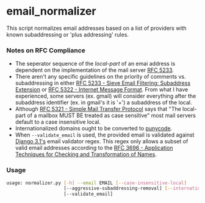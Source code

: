 # email_normalizer

This script normalizes email addresses based on a list of providers with known subaddressing or 'plus addressing' rules.

### Notes on RFC Compliance
+ The seperator sequence of the _local-part_ of an emai address is dependent on the implementation of the mail server [RFC 5233](https://tools.ietf.org/html/rfc5233).
+ There aren't any specific guidelines on the priority of comments vs. subaddressing in either [RFC 5233 - Sieve Email Filtering: Subaddress Extension](https://tools.ietf.org/html/rfc5233) or [RFC 5322 - Internet Message Format](https://tools.ietf.org/html/rfc5322#section-3.4). From what I have experienced, some servers (ex. gmail) will consider everything after the subaddress identifier (ex. in gmail's it is '+') a subaddress of the local.
+ Although [RFC 5321 - Simple Mail Transfer Protocol](https://tools.ietf.org/html/rfc5321#section-2.4) says that "The local-part of a mailbox MUST BE treated as case sensitive" most mail servers default to a case insensitive local.
+ Internationalized domains ought to be converted to [punycode](https://tools.ietf.org/html/rfc3492).
+ When `--validate_email` is used, the provided email is validated against [Django 3.1's](https://github.com/django/django/blob/stable/3.1.x/django/core/validators.py#L158-L165) email validator regex. This regex only allows a subset of valid email addresses according to the [RFC 3696 - Application Techniques for Checking and Transformation of Names](https://tools.ietf.org/html/rfc3696#section-3).

### Usage
```bash
usage: normalizer.py [-h] --email EMAIL [--case-insensitive-local]
                     [--aggressive-subaddressing-removal] [--internationalized_domain]
                     [--validate_email]
```
